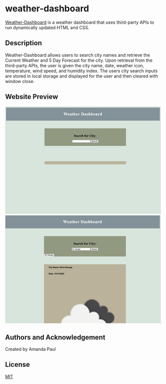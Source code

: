 # weather-dashboard

[Weather-Dashboard](url) is a weather dashboard that uses third-party APIs to run dynamically updated HTML and CSS. 

## Description

Weather-Dashboard allows users to search city names and retrieve the Current Weather and 5 Day Forecast for the city. Upon retrieval from the third-party APIs, the user is given the city name, date, weather icon, temperature, wind speed, and humidity index. The users city search inputs are stored in local storage and displayed for the user and then cleared with window close. 

## Website Preview

![Image of the page on load](./assets/page-load.png)
![Image of current weather after user input](./assets/current-weather.png)

## Authors and Acknowledgement

Created by Amanda Paul 

## License

[MIT](https://choosealicense.com/licenses/mit/)